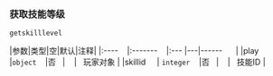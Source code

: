 ### 获取技能等级
`getskilllevel`

|参数|类型|空|默认|注释|
|:----    |:-------    |:--- |---|------      |
|play     |`object`    |否   |    |   玩家对象 |
|skillid     | `integer`    |否   |    |   技能ID |

